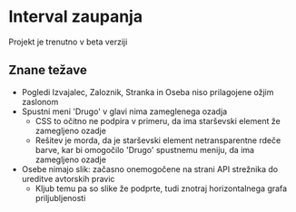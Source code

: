 # Interval zaupanja

Projekt je trenutno v beta verziji

## Znane težave

- Pogledi Izvajalec, Zaloznik, Stranka in Oseba niso prilagojene ožjim zaslonom
- Spustni meni 'Drugo' v glavi nima zameglenega ozadja
  - CSS to očitno ne podpira v primeru, da ima starševski element že zamegljeno ozadje
  - Rešitev je morda, da je starševski element netransparentne rdeče barve, kar bi omogočilo 'Drugo' spustnemu meniju, da ima zamegljeno ozadje
- Osebe nimajo slik: začasno onemogočene na strani API strežnika do ureditve avtorskih pravic
  - Kljub temu pa so slike že podprte, tudi znotraj horizontalnega grafa priljubljenosti